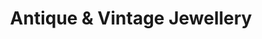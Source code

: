 ---
title: "Antique & Vintage Jewellery"
url: /berlin/antique-und-vintage-jewellery/
shop: Schmuck
---